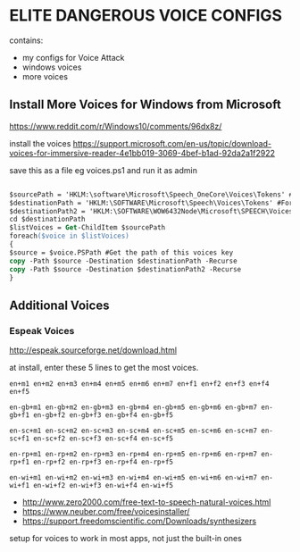 

ELITE DANGEROUS VOICE CONFIGS
============================

contains:
  - my configs for Voice Attack
  - windows voices
  - more voices


Install More Voices for Windows from Microsoft
----------------------------------------------------------------------------

https://www.reddit.com/r/Windows10/comments/96dx8z/

install the voices
https://support.microsoft.com/en-us/topic/download-voices-for-immersive-reader-4e1bb019-3069-4bef-b1ad-92da2a1f2922

save this as a file eg voices.ps1 and run it as admin
```.ps

$sourcePath = 'HKLM:\software\Microsoft\Speech_OneCore\Voices\Tokens' #Where the OneCore voices live
$destinationPath = 'HKLM:\SOFTWARE\Microsoft\Speech\Voices\Tokens' #For 64-bit apps
$destinationPath2 = 'HKLM:\SOFTWARE\WOW6432Node\Microsoft\SPEECH\Voices\Tokens' #For 32-bit apps
cd $destinationPath
$listVoices = Get-ChildItem $sourcePath
foreach($voice in $listVoices)
{
$source = $voice.PSPath #Get the path of this voices key
copy -Path $source -Destination $destinationPath -Recurse
copy -Path $source -Destination $destinationPath2 -Recurse
}

```


Additional Voices
--------------------------------------------------------------------------------

### Espeak Voices
http://espeak.sourceforge.net/download.html

at install, enter these 5 lines to get the most voices. 

```
en+m1 en+m2 en+m3 en+m4 en+m5 en+m6 en+m7 en+f1 en+f2 en+f3 en+f4 en+f5

en-gb+m1 en-gb+m2 en-gb+m3 en-gb+m4 en-gb+m5 en-gb+m6 en-gb+m7 en-gb+f1 en-gb+f2 en-gb+f3 en-gb+f4 en-gb+f5

en-sc+m1 en-sc+m2 en-sc+m3 en-sc+m4 en-sc+m5 en-sc+m6 en-sc+m7 en-sc+f1 en-sc+f2 en-sc+f3 en-sc+f4 en-sc+f5

en-rp+m1 en-rp+m2 en-rp+m3 en-rp+m4 en-rp+m5 en-rp+m6 en-rp+m7 en-rp+f1 en-rp+f2 en-rp+f3 en-rp+f4 en-rp+f5

en-wi+m1 en-wi+m2 en-wi+m3 en-wi+m4 en-wi+m5 en-wi+m6 en-wi+m7 en-wi+f1 en-wi+f2 en-wi+f3 en-wi+f4 en-wi+f5
```


- http://www.zero2000.com/free-text-to-speech-natural-voices.html
- https://www.neuber.com/free/voicesinstaller/
- https://support.freedomscientific.com/Downloads/synthesizers

setup for voices to work in most apps, not just the built-in ones



